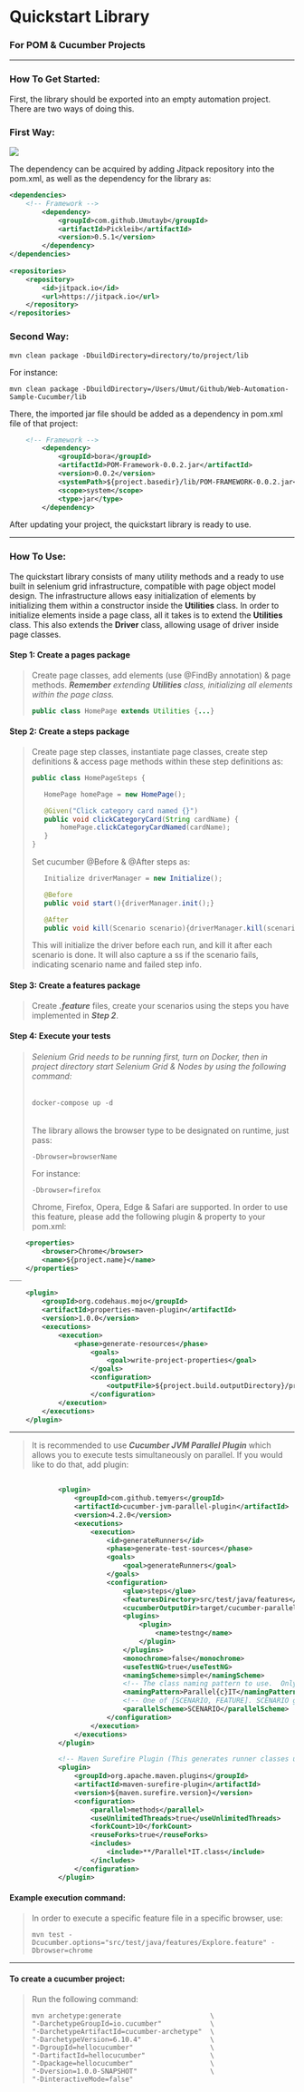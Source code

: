 # Quickstart Library

### For POM & Cucumber Projects
___
### How To Get Started:

First, the library should be exported into an empty automation project. There are two ways of doing this.
### First Way: 

[![](https://jitpack.io/v/Umutayb/Pickleib.svg)](https://jitpack.io/#Umutayb/Pickleib)

The dependency can be acquired by adding Jitpack repository into the pom.xml, as well as the dependency for the library as:
```xml
<dependencies>
    <!-- Framework -->
        <dependency>
            <groupId>com.github.Umutayb</groupId>
            <artifactId>Pickleib</artifactId>
            <version>0.5.1</version>
        </dependency>   
</dependencies>
        
<repositories>
    <repository>
        <id>jitpack.io</id>
        <url>https://jitpack.io</url>
    </repository>
</repositories>
```
### Second Way:
```shell
mvn clean package -DbuildDirectory=directory/to/project/lib
```
For instance:
```shell
mvn clean package -DbuildDirectory=/Users/Umut/Github/Web-Automation-Sample-Cucumber/lib
```
There, the imported jar file should be added as a dependency in pom.xml file of that project:
```xml
    <!-- Framework -->
        <dependency>
            <groupId>bora</groupId>
            <artifactId>POM-Framework-0.0.2.jar</artifactId>
            <version>0.0.2</version>
            <systemPath>${project.basedir}/lib/POM-FRAMEWORK-0.0.2.jar</systemPath>
            <scope>system</scope>
            <type>jar</type>
        </dependency>
```

After updating your project, the quickstart library is ready to use. 
___
### How To Use:

The quickstart library consists of many utility methods and a ready to use built in selenium grid infrastructure,
compatible with page object model design. The infrastructure allows easy initialization of elements by initializing them
within a constructor inside the **Utilities** class. In order to initialize elements inside a page class, all it takes is
to extend the **Utilities** class. This also extends the **Driver** class, allowing usage of driver inside page classes.

#### Step 1: Create a pages package
>Create page classes, add elements (use @FindBy annotation) & page methods. _**Remember** extending **Utilities** class, 
> initializing all elements within the page class._
>````java
> public class HomePage extends Utilities {...}
>```` 

#### Step 2: Create a steps package
>Create page step classes, instantiate page classes, create step definitions & access page methods within these step 
> definitions as:
> ````java
> public class HomePageSteps {
> 
>    HomePage homePage = new HomePage();
>
>    @Given("Click category card named {}")
>    public void clickCategoryCard(String cardName) {
>        homePage.clickCategoryCardNamed(cardName);
>    }
> }
> ````
>Set cucumber @Before & @After steps as:
> ````java
>    Initialize driverManager = new Initialize();
>
>    @Before
>    public void start(){driverManager.init();}
>
>    @After
>    public void kill(Scenario scenario){driverManager.kill(scenario);}
>````
> This will initialize the driver before each run, and kill it after each scenario is done. It will also
> capture a ss if the scenario fails, indicating scenario name and failed step info.

#### Step 3: Create a features package
>Create _**.feature**_ files, create your scenarios using the steps you have implemented in ***Step 2***.

#### Step 4: Execute your tests
>###### Selenium Grid needs to be running first, turn on Docker, then in project directory start Selenium Grid & Nodes by using the following command:
>````shell
>docker-compose up -d
>````
>###### 
>The library allows the browser type to be designated on runtime, just pass:
> ````shell
> -Dbrowser=browserName
> ````
> For instance:
>````
> -Dbrowser=firefox
>````
>Chrome, Firefox, Opera, Edge & Safari are supported. 
>In order to use this feature, please add the following plugin & property to your pom.xml:

```xml
    <properties>
        <browser>Chrome</browser>
        <name>${project.name}</name>
    </properties>
___

    <plugin>
        <groupId>org.codehaus.mojo</groupId>
        <artifactId>properties-maven-plugin</artifactId>
        <version>1.0.0</version>
        <executions>
            <execution>
                <phase>generate-resources</phase>
                    <goals>
                        <goal>write-project-properties</goal>
                    </goals>
                    <configuration>
                        <outputFile>${project.build.outputDirectory}/properties-from-pom.properties</outputFile>
                    </configuration>
            </execution>
        </executions>
    </plugin>
```
___ 
>It is recommended to use ***Cucumber JVM Parallel Plugin*** which allows you to execute tests simultaneously on parallel.
> If you would like to do that, add plugin:

```xml
          
            <plugin>
                <groupId>com.github.temyers</groupId>
                <artifactId>cucumber-jvm-parallel-plugin</artifactId>
                <version>4.2.0</version>
                <executions>
                    <execution>
                        <id>generateRunners</id>
                        <phase>generate-test-sources</phase>
                        <goals>
                            <goal>generateRunners</goal>
                        </goals>
                        <configuration>
                            <glue>steps</glue>
                            <featuresDirectory>src/test/java/features</featuresDirectory>
                            <cucumberOutputDir>target/cucumber-parallel</cucumberOutputDir>
                            <plugins>
                                <plugin>
                                    <name>testng</name>
                                </plugin>
                            </plugins>
                            <monochrome>false</monochrome>
                            <useTestNG>true</useTestNG>
                            <namingScheme>simple</namingScheme>
                            <!-- The class naming pattern to use.  Only required/used if naming scheme is 'pattern'.-->
                            <namingPattern>Parallel{c}IT</namingPattern>
                            <!-- One of [SCENARIO, FEATURE]. SCENARIO generates one runner per scenario.  FEATURE generates a runner per feature. -->
                            <parallelScheme>SCENARIO</parallelScheme>
                        </configuration>
                    </execution>
                </executions>
            </plugin>

            <!-- Maven Surefire Plugin (This generates runner classes using the automatically generated test suites [.xml files]) -->
            <plugin>
                <groupId>org.apache.maven.plugins</groupId>
                <artifactId>maven-surefire-plugin</artifactId>
                <version>${maven.surefire.version}</version>
                <configuration>
                    <parallel>methods</parallel>
                    <useUnlimitedThreads>true</useUnlimitedThreads>
                    <forkCount>10</forkCount>
                    <reuseForks>true</reuseForks>
                    <includes>
                        <include>**/Parallel*IT.class</include>
                    </includes>
                </configuration>
            </plugin>
```
 
#### Example execution command:
>In order to execute a specific feature file in a specific browser, use:
> ```shell
>mvn test -Dcucumber.options="src/test/java/features/Explore.feature" -Dbrowser=chrome
> ```
___
#### To create a cucumber project:
>Run the following command:
>````shell
>mvn archetype:generate                      \
>"-DarchetypeGroupId=io.cucumber"            \
>"-DarchetypeArtifactId=cucumber-archetype"  \
>"-DarchetypeVersion=6.10.4"                 \
>"-DgroupId=hellocucumber"                   \
>"-DartifactId=hellocucumber"                \
>"-Dpackage=hellocucumber"                   \
>"-Dversion=1.0.0-SNAPSHOT"                  \
>"-DinteractiveMode=false"
>````
